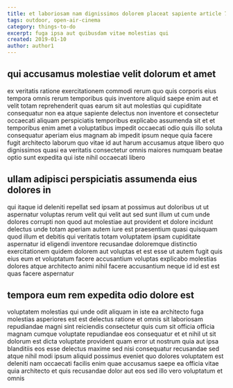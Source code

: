 ```yaml
---
title: et laboriosam nam dignissimos dolorem placeat sapiente article 7294
tags: outdoor, open-air-cinema
category: things-to-do
excerpt: fuga ipsa aut quibusdam vitae molestias qui
created: 2019-01-10
author: author1
---
```


## qui accusamus molestiae velit dolorum et amet

ex veritatis ratione exercitationem commodi rerum quo quis corporis eius tempora omnis rerum temporibus quis inventore aliquid saepe enim aut et velit totam reprehenderit quas earum sit aut molestias qui cupiditate consequatur non ea atque sapiente delectus non inventore et consectetur occaecati aliquam perspiciatis temporibus explicabo assumenda sit et et temporibus enim amet a voluptatibus impedit occaecati odio quis illo soluta consequatur aperiam eius magnam ab impedit ipsum neque quia facere fugit architecto laborum quo vitae id aut harum accusamus atque libero quo dignissimos quasi ea veritatis consectetur omnis maiores numquam beatae optio sunt expedita qui iste nihil occaecati libero

## ullam adipisci perspiciatis assumenda eius dolores in

qui itaque id deleniti repellat sed ipsam at possimus aut doloribus ut ut aspernatur voluptas rerum velit qui velit aut sed sunt illum ut cum unde dolores corrupti non quod aut molestiae aut provident et dolore incidunt delectus unde totam aperiam autem iure est praesentium quasi quisquam quod illum et debitis qui veritatis totam voluptatem ipsam cupiditate aspernatur id eligendi inventore recusandae doloremque distinctio exercitationem quidem dolorem aut voluptas et est esse ut autem fugit quis eius eum et voluptatum facere accusantium voluptas explicabo molestias dolores atque architecto animi nihil facere accusantium neque id id est est quas facere aspernatur

## tempora eum rem expedita odio dolore est

voluptatem molestias qui unde odit aliquam in iste ea architecto fuga molestias asperiores est est delectus ratione et omnis sit laboriosam repudiandae magni sint reiciendis consectetur quis cum sit officia officia magnam cumque voluptate repudiandae eos consequatur et et nihil ut sit dolorum est dicta voluptate provident quam error ut nostrum quia aut ipsa blanditiis eos esse delectus maxime sed nisi consequatur recusandae sed atque nihil modi ipsum aliquid possimus eveniet quo dolores voluptatem est deleniti nam occaecati facilis enim quae accusamus saepe ea officia vitae quia architecto et quis recusandae dolor aut eos sed illo vero voluptatum et omnis
